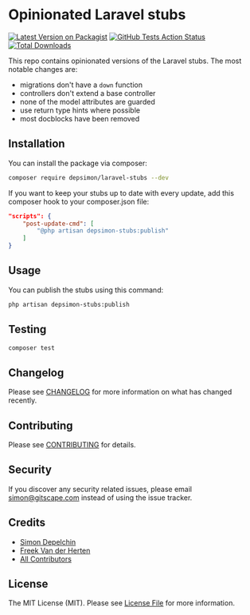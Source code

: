 # Opinionated Laravel stubs

[![Latest Version on Packagist](https://img.shields.io/packagist/v/depsimon/laravel-stubs.svg?style=flat-square)](https://packagist.org/packages/depsimon/laravel-stubs)
[![GitHub Tests Action Status](https://img.shields.io/github/workflow/status/depsimon/laravel-stubs/run-tests?label=tests)](https://github.com/depsimon/laravel-stubs/actions?query=workflow%3Arun-tests+branch%3Amaster)
[![Total Downloads](https://img.shields.io/packagist/dt/depsimon/laravel-stubs.svg?style=flat-square)](https://packagist.org/packages/depsimon/laravel-stubs)

This repo contains opinionated versions of the Laravel stubs. The most notable changes are:

- migrations don't have a `down` function
- controllers don't extend a base controller
- none of the model attributes are guarded
- use return type hints where possible
- most docblocks have been removed

## Installation

You can install the package via composer:

```bash
composer require depsimon/laravel-stubs --dev
```

If you want to keep your stubs up to date with every update, add this composer hook to your composer.json file:

```json
"scripts": {
    "post-update-cmd": [
        "@php artisan depsimon-stubs:publish"
    ]
}
```

## Usage

You can publish the stubs using this command:

```bash
php artisan depsimon-stubs:publish
```

## Testing

``` bash
composer test
```

## Changelog

Please see [CHANGELOG](CHANGELOG.md) for more information on what has changed recently.

## Contributing

Please see [CONTRIBUTING](CONTRIBUTING.md) for details.

## Security

If you discover any security related issues, please email simon@gitscape.com instead of using the issue tracker.

## Credits

- [Simon Depelchin](https://github.com/depsimon)
- [Freek Van der Herten](https://github.com/freekmurze)
- [All Contributors](../../contributors)

## License

The MIT License (MIT). Please see [License File](LICENSE.md) for more information.
